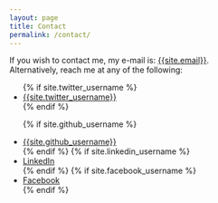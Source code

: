 ```yaml
---
layout: page
title: Contact
permalink: /contact/
---
```

If you wish to contact me, my e-mail is: [{{site.email}}](mailto:{{site.email}}). <br/>
Alternatively, reach me at any of the following:
<div id="wrap">
<ul>
{% if site.twitter_username %}
  <li>
    <a href="https://twitter.com/{{ site.twitter_username }}">   {{site.twitter_username}}
      <i class="fa fa-twitter"></i>
    </a>
  </li>
{% endif %}

{% if site.github_username %}
  <li>
    <a href="https://github.com/{{ site.github_username }}">   {{site.github_username}}
      <i class="fa fa-github"></i>
    </a>
  </li>
{% endif %}
{% if site.linkedin_username %}
  <li>
    <a href="https://linkedin.com/in/{{ site.linkedin_username }}">LinkedIn
      <i class="fa fa-linkedin"></i>
    </a>
  </li>
{% endif %}
{% if site.facebook_username %}
  <li>
    <a href="https://www.facebook.com/{{ site.facebook_username }}">Facebook
      <i class="fa fa-facebook"></i>
    </a>
  </li>
{% endif %}
</ul>
</div>
